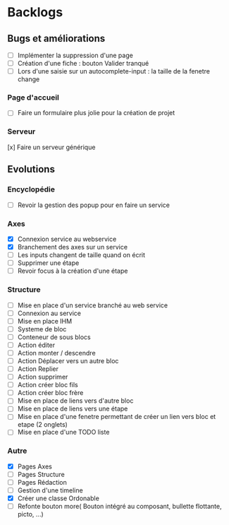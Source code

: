  # Backlogs

 ## Bugs et améliorations
 - [ ] Implémenter la suppression d'une page
 - [ ] Création d'une fiche : bouton Valider tranqué
 - [ ] Lors d'une saisie sur un autocomplete-input : la taille de la fenetre change

 ### Page d'accueil
 - [ ] Faire un formulaire plus jolie pour la création de projet

 ### Serveur
 [x] Faire un serveur générique

 ## Evolutions

 ### Encyclopédie
 - [ ] Revoir la gestion des popup pour en faire un service
 
 ### Axes
  - [x] Connexion service au webservice
  - [x] Branchement des axes sur un service
  - [ ] Les inputs changent de taille quand on écrit
  - [ ] Supprimer une étape
  - [ ] Revoir focus à la création d'une étape

 ### Structure
 - [ ] Mise en place d'un service branché au web service
 - [ ] Connexion au service
 - [ ] Mise en place IHM
 - [ ] Systeme de bloc
 - [ ] Conteneur de sous blocs
 - [ ] Action éditer
 - [ ] Action monter / descendre
 - [ ] Action Déplacer vers un autre bloc
 - [ ] Action Replier
 - [ ] Action supprimer
 - [ ] Action créer bloc fils
 - [ ] Action créer bloc frère
 - [ ] Mise en place de liens vers d'autre bloc
 - [ ] Mise en place de liens vers une étape
 - [ ] Mise en place d'une fenetre permettant de créer un lien vers bloc et etape (2 onglets)
 - [ ] Mise en place d'une TODO liste

 ### Autre
 - [x] Pages Axes
 - [ ] Pages Structure
 - [ ] Pages Rédaction
 - [ ] Gestion d'une timeline
 - [x] Créer une classe Ordonable
 - [ ] Refonte bouton more( Bouton intégré au composant, bullette flottante, picto, ...)
